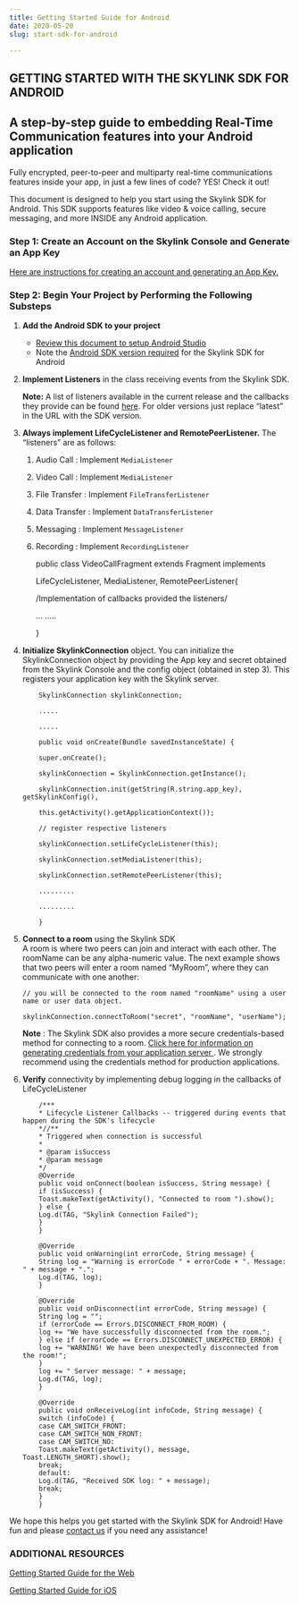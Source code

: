 ```yaml
---
title: Getting Started Guide for Android
date: 2020-05-20
slug: start-sdk-for-android

---
```

## GETTING STARTED WITH THE SKYLINK SDK FOR ANDROID

## A step-by-step guide to embedding Real-Time Communication features into your Android application

Fully encrypted, peer-to-peer and multiparty real-time communications features inside your app, in just a few lines of code? YES! Check it out!

This document is designed to help you start using the Skylink SDK for Android. This SDK supports features like video & voice calling, secure messaging, and more INSIDE any Android application.

### Step 1: Create an Account on the Skylink Console and Generate an App Key

[Here are instructions for creating an account and generating an App Key.](https://qdex-hnn1dcqna.instant.forestry.io/get-your-api-key)

### Step 2: Begin Your Project by Performing the Following Substeps

1. **Add the Android SDK to your project**
   * [Review this document to setup Android Studio](https://cdn.temasys.io/skylink/skylinksdk/android/latest/SkylinkSDK_Android_Studio_Setup.md)
   * Note the [Android SDK version required](https://cdn.temasys.io/skylink/skylinksdk/android/latest/Android_SDK_Version_Required.md) for the Skylink SDK for Android
2. **Implement Listeners** in the class receiving events from the Skylink SDK.

   **Note:** A list of listeners available in the current release and the callbacks they provide can be found [here](http://cdn.temasys.io/skylink/skylinksdk/android/latest/doc/reference/packages.html). For older versions just replace “latest” in the URL with the SDK version.
3. **Always implement LifeCycleListener and RemotePeerListener.** The “listeners” are as follows:
   1. Audio Call : Implement `MediaListener`
   2. Video Call : Implement `MediaListener`
   3. File Transfer : Implement `FileTransferListener`
   4. Data Transfer : Implement `DataTransferListener`
   5. Messaging : Implement `MessageListener`
   6. Recording : Implement `RecordingListener`

      public class VideoCallFragment extends Fragment implements

      LifeCycleListener, MediaListener, RemotePeerListener{

      /Implementation of callbacks provided the listeners/

      ... .....

      }
4. **Initialize SkylinkConnection** object. You can initialize the SkylinkConnection object by providing the App key and secret obtained from the Skylink Console and the config object (obtained in step 3). This registers your application key with the Skylink server.

           SkylinkConnection skylinkConnection;
           
           .....
           
           .....
           
           public void onCreate(Bundle savedInstanceState) {
           
           super.onCreate();
           
           skylinkConnection = SkylinkConnection.getInstance();
           
           skylinkConnection.init(getString(R.string.app_key), getSkylinkConfig(),
           
           this.getActivity().getApplicationContext());
           
           // register respective listeners
           
           skylinkConnection.setLifeCycleListener(this);
           
           skylinkConnection.setMediaListener(this);
           
           skylinkConnection.setRemotePeerListener(this);
           
           .........
           
           .........
           
           }
5. **Connect to a room** using the Skylink SDK  
   A room is where two peers can join and interact with each other. The roomName can be any alpha-numeric value. The next example shows that two peers will enter a room named “MyRoom”, where they can communicate with one another:

       // you will be connected to the room named "roomName" using a user name or user data object.
       
       skylinkConnection.connectToRoom("secret", "roomName", "userName");

   **Note** : The Skylink SDK also provides a more secure credentials-based method for connecting to a room. [Click here for information on generating credentials from your application server ](http://support.temasys.com.sg/support/solutions/articles/5000644837-how-do-i-connect-to-a-room-using-credentials-). We strongly recommend using the credentials method for production applications.
6. **Verify** connectivity by implementing debug logging in the callbacks of LifeCycleListener

           /***
           * Lifecycle Listener Callbacks -- triggered during events that happen during the SDK's lifecycle
           *//**
           * Triggered when connection is successful
           *
           * @param isSuccess
           * @param message
           */
           @Override
           public void onConnect(boolean isSuccess, String message) {
           if (isSuccess) {
           Toast.makeText(getActivity(), "Connected to room ").show();
           } else {
           Log.d(TAG, "Skylink Connection Failed");
           }
           }
           
           @Override
           public void onWarning(int errorCode, String message) {
           String log = "Warning is errorCode " + errorCode + ". Message: " + message + ".";
           Log.d(TAG, log);
           }
           
           @Override
           public void onDisconnect(int errorCode, String message) {
           String log = "";
           if (errorCode == Errors.DISCONNECT_FROM_ROOM) {
           log += "We have successfully disconnected from the room.";
           } else if (errorCode == Errors.DISCONNECT_UNEXPECTED_ERROR) {
           log += "WARNING! We have been unexpectedly disconnected from the room!";
           }
           log += " Server message: " + message;
           Log.d(TAG, log);
           }
           
           @Override
           public void onReceiveLog(int infoCode, String message) {
           switch (infoCode) {
           case CAM_SWITCH_FRONT:
           case CAM_SWITCH_NON_FRONT:
           case CAM_SWITCH_NO:
           Toast.makeText(getActivity(), message, Toast.LENGTH_SHORT).show();
           break;
           default:
           Log.d(TAG, "Received SDK log: " + message);
           break;
           }
           }

We hope this helps you get started with the Skylink SDK for Android! Have fun and please [contact us](https://temasys.io/contact-us/) if you need any assistance!

### ADDITIONAL RESOURCES

[Getting Started Guide for the Web](https://qdex-hnn1dcqna.instant.forestry.io/skylink-sdk-for-web)

[Getting Started Guide for iOS](https://qdex-hnn1dcqna.instant.forestry.io/skylink-sdk-for-ios)